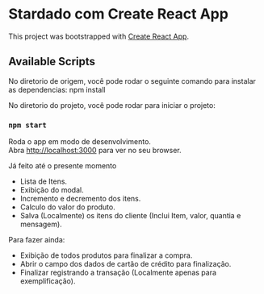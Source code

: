# Stardado com Create React App
This project was bootstrapped with [Create React App](https://github.com/facebook/create-react-app).

## Available Scripts
No diretorio de origem, você pode rodar o seguinte comando para instalar as dependencias:
npm install

No diretorio do projeto, você pode rodar para iniciar o projeto:
### `npm start`

Roda o app em modo de desenvolvimento.\
Abra [http://localhost:3000](http://localhost:3000) para ver no seu browser.

Já feito até o presente momento
 - Lista de Itens.
 - Exibição do modal.
 - Incremento e decremento dos itens.
 - Calculo do valor do produto.
 - Salva (Localmente) os itens do cliente (Inclui Item, valor, quantia e mensagem).

Para fazer ainda:
 - Exibição de todos produtos para finalizar a compra.
 - Abrir o campo dos dados de cartão de crédito para finalização.
 - Finalizar registrando a transação (Localmente apenas para exemplificação). 
